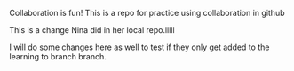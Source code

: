 Collaboration is fun! This is a repo for practice using collaboration in github

This is a change Nina did in her local repo.lllll

I will do some changes here as well to test if they only get added to the learning to branch branch.